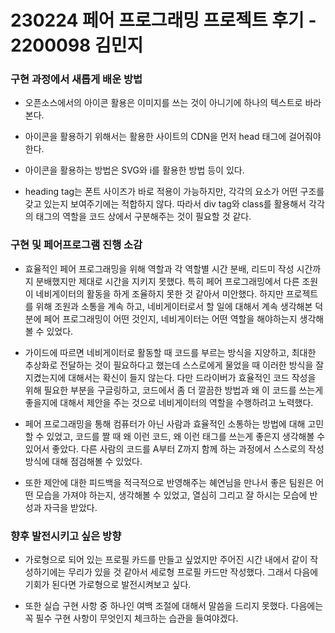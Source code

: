 # 230224 페어 프로그래밍 프로젝트 후기 - 2200098 김민지

### 구현 과정에서 새롭게 배운 방법

* 오픈소스에서의 아이콘 활용은 이미지를 쓰는 것이 아니기에 하나의 텍스트로 바라본다.

* 아이콘을 활용하기 위해서는 활용한 사이트의 CDN을 먼저 head 태그에 걸어줘야한다.

* 아이콘을 활용하는 방법은 SVG와 i를 활용한 방법 등이 있다.

* heading tag는 폰트 사이즈가 바로 적용이 가능하지만, 각각의 요소가 어떤 구조를 갖고 있는지 보여주기에는 적합하지 않다. 따라서 div tag와 class를 활용해서 각각의 태그의 역할을 코드 상에서 구분해주는 것이 필요할 것 같다.

### 구현 및 페어프로그램 진행 소감

* 효율적인 페어 프로그래밍을 위해 역할과 각 역할별 시간 분배, 리드미 작성 시간까지 분배했지만 제대로 시간을 지키지 못했다. 특히 페어 프로그래밍에서 다른 조원이 네비게이터의 활동을 하게 조율하지 못한 것 같아서 미안했다. 하지만 프로젝트를 위해 조원과 소통을 계속 하고, 네비게이터로서 할 일에 대해서 계속 생각해본 덕분에 페어 프로그래밍이 어떤 것인지, 네비게이터는 어떤 역할을 해야하는지 생각해볼 수 있었다.

* 가이드에 따르면 네비게이터로 활동할 때 코드를 부르는 방식을 지양하고, 최대한 추상화로 전달하는 것이 필요하다고 했는데 스스로에게 물었을 때 이러한 방식을 잘 지켰는지에 대해서는 확신이 들지 않는다. 다만 드라이버가 효율적인 코드 작성을 위해 필요한 부분을 구글링하고, 코드에서 좀 더 깔끔한 방법과 왜 이 코드를 쓰는게 좋을지에 대해서 제안을 주는 것으로 네비게이터의 역할을 수행하려고 노력했다.

* 페어 프로그래밍을 통해 컴퓨터가 아닌 사람과 효율적인 소통하는 방법에 대해 고민할 수 있었고, 코드를 짤 때 왜 이런 코드, 왜 이런 태그를 쓰는게 좋은지 생각해볼 수 있어서 좋았다. 다른 사람의 코드를 A부터 Z까지 함께 하는 과정에서 스스로의 작성 방식에 대해 점검해볼 수 있었다.

* 또한 제안에 대한 피드백을 적극적으로 반영해주는 혜연님을 만나서 좋은 팀원은 어떤 모습을 가져야 하는지, 생각해볼 수 있었고, 열심히 그리고 잘 하시는 모습에 반성과 자극을 받았다.

### 향후 발전시키고 싶은 방향

* 가로형으로 되어 있는 프로필 카드를 만들고 싶었지만 주어진 시간 내에서 같이 작성하기에는 무리가 있을 것 같아서 세로형 프로필 카드만 작성했다. 그래서 다음에 기회가 된다면 가로형으로 발전시켜보고 싶다.

* 또한 실습 구현 사항 중 하나인 여백 조절에 대해서 말씀을 드리지 못했다. 다음에는 꼭 필수 구현 사항이 무엇인지 체크하는 습관을 들여야겠다.